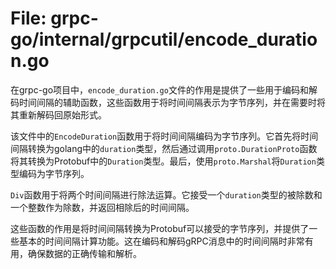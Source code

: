# File: grpc-go/internal/grpcutil/encode_duration.go

在grpc-go项目中，`encode_duration.go`文件的作用是提供了一些用于编码和解码时间间隔的辅助函数，这些函数用于将时间间隔表示为字节序列，并在需要时将其重新解码回原始形式。

该文件中的`EncodeDuration`函数用于将时间间隔编码为字节序列。它首先将时间间隔转换为golang中的`duration`类型，然后通过调用`proto.DurationProto`函数将其转换为Protobuf中的`Duration`类型。最后，使用`proto.Marshal`将`Duration`类型编码为字节序列。

`Div`函数用于将两个时间间隔进行除法运算。它接受一个`duration`类型的被除数和一个整数作为除数，并返回相除后的时间间隔。

这些函数的作用是将时间间隔转换为Protobuf可以接受的字节序列，并提供了一些基本的时间间隔计算功能。这在编码和解码gRPC消息中的时间间隔时非常有用，确保数据的正确传输和解析。

